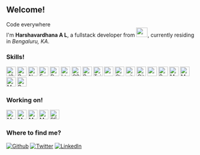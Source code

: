<h2>Welcome!</h2>
<p>Code everywhere </br> I'm <b>Harshavardhana A L</b>, a fullstack developer from <img src="https://imgs.search.brave.com/wnAK2OHW6M6ozm1PWJVec71ZVEwZ_tV0Cf3nqH4rewo/rs:fit:500:0:0/g:ce/aHR0cHM6Ly93d3cu/cG5nYXJ0cy5jb20v/ZmlsZXMvMy9JbmRp/YS1NYXAtVHJhbnNw/YXJlbnQtSW1hZ2Vz/LnBuZw" width="30" height="25"/>, currently residing in <i>Bengaluru, KA</i>.

<h3>Skills!</h3>
<p>
  <img alt="JS" src="https://img.shields.io/badge/-Javascript-45b8d8?style=flat-square&logo=javascript&logoColor=white" height="25px"/>
  <img alt="React" src="https://img.shields.io/badge/-React-45b8d8?style=flat-square&logo=react&logoColor=white" height="25px"/>
  <img alt="Nodejs" src="https://img.shields.io/badge/-Nodejs-43853d?style=flat-square&logo=Node.js&logoColor=white" height="25px"/>
  <img alt="Express" src="https://img.shields.io/badge/-Express JS-43853d?style=flat-square&logo=express&logoColor=white" height="25px"/>
  <img alt="Docker" src="https://img.shields.io/badge/-Docker-46a2f1?style=flat-square&logo=docker&logoColor=white" height="25px"/>
  <img alt="html5" src="https://img.shields.io/badge/-HTML5-E34F26?style=flat-square&logo=html5&logoColor=white" height="25px"/>
  <img alt="CSS3" src="https://img.shields.io/badge/-CSS3-E34F26?style=flat-square&logo=css3&logoColor=white" height="25px"/>
  <img alt="Bootstrap" src="https://img.shields.io/badge/-Bootstrap-E34F26?style=flat-square&logo=bootstrap&logoColor=white" height="25px"/>
  <img alt="Tailwind" src="https://img.shields.io/badge/-Tailwind-E34F26?style=flat-square&logo=tailwindcss&logoColor=white" height="25px"/>
  <img alt="redux" src="https://img.shields.io/badge/-Redux-764ABC?style=flat-square&logo=redux&logoColor=white" height="25px"/>
  <img alt="Styled Components" src="https://img.shields.io/badge/-Styled_Components-db7092?style=flat-square&logo=styled-components&logoColor=white" height="25px"/>
  <img alt="git" src="https://img.shields.io/badge/-Git-F05032?style=flat-square&logo=git&logoColor=white" height="25px"/>
  <img alt="Github" src="https://img.shields.io/badge/-Github-F05032?style=flat-square&logo=github&logoColor=white" height="25px"/>
  <img alt="npm" src="https://img.shields.io/badge/-NPM-CB3837?style=flat-square&logo=npm&logoColor=white" height="25px"/>
  <img alt="Prettier" src="https://img.shields.io/badge/-Prettier-F7B93E?style=flat-square&logo=prettier&logoColor=white" height="25px"/>
  <img alt="MongoDB" src="https://img.shields.io/badge/-MongoDB-13aa52?style=flat-square&logo=mongodb&logoColor=white" height="25px"/>
  <img alt="MySQL" src="https://img.shields.io/badge/-MySQL-13aa52?style=flat-square&logo=mysql&logoColor=white" height="25px"/>
  <img alt="MsSQL" src="https://img.shields.io/badge/-Microsoft SQL Server-13aa52?style=flat-square&logo=mssqlserver&logoColor=white" height="25px"/>
  <img alt="Postman" src="https://img.shields.io/badge/-Postman-13aa52?style=flat-square&logo=postman&logoColor=white&color=black" height="25px"/>
</p>
<h3>Working on!</h3>
<p>
  <img alt="MERN" src="https://img.shields.io/badge/-Front End Development-13aa52?style=flat-square&logo=mern&logoColor=white&color=orange" height="25px"/>
  <img alt="MERN" src="https://img.shields.io/badge/-Back End Development-13aa52?style=flat-square&logo=mern&logoColor=white&color=blue" height="25px"/>
  <img alt="MERN" src="https://img.shields.io/badge/-Web Development-13aa52?style=flat-square&logo=mern&logoColor=white&color=red" height="25px"/>
  <img alt="MERN" src="https://img.shields.io/badge/-MERN Stack-13aa52?style=flat-square&logo=mern&logoColor=white" height="25px"/>
  <img alt="REST API" src="https://img.shields.io/badge/-Database Modelling-13aa52?style=flat-square&logo=api&logoColor=white&color=purple" height="25px"/>
</p>

<h3>Where to find me?</h3>
<p>
  <a href="https://github.com/thmsgbrt" target="_blank"><img alt="Github" src="https://img.shields.io/badge/Instagram-%2312100E.svg?&style=for-the-badge&logo=Instagram&logoColor=white&color=14213d" /></a> 
  <a href="https://twitter.com/Guibz16" target="_blank"><img alt="Twitter" src="https://img.shields.io/badge/twitter-%231DA1F2.svg?&style=for-the-badge&logo=twitter&logoColor=white" /></a> 
  <a href="https://www.linkedin.com/in/thomas-guibert" target="_blank"><img alt="LinkedIn" src="https://img.shields.io/badge/linkedin-%230077B5.svg?&style=for-the-badge&logo=linkedin&logoColor=white" />
</p>
